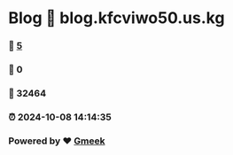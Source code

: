 # Blog :link: blog.kfcviwo50.us.kg 
### :page_facing_up: [5](blog.kfcviwo50.us.kg/tag.html) 
### :speech_balloon: 0 
### :hibiscus: 32464 
### :alarm_clock: 2024-10-08 14:14:35 
### Powered by :heart: [Gmeek](https://github.com/Meekdai/Gmeek)
